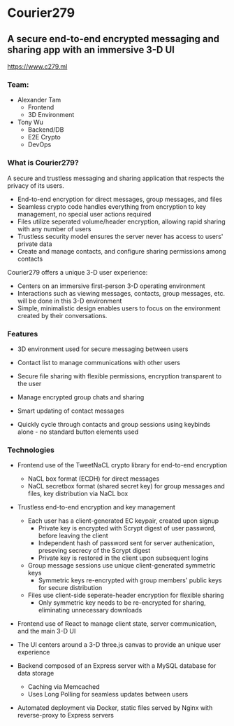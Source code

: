 # Courier279

## A secure end-to-end encrypted messaging and sharing app with an immersive 3-D UI

https://www.c279.ml

### Team:
- Alexander Tam
  - Frontend
  - 3D Environment
- Tony Wu
  - Backend/DB
  - E2E Crypto
  - DevOps

### What is Courier279?

A secure and trustless messaging and sharing application that respects the privacy of its users.
- End-to-end encryption for direct messages, group messages, and files
- Seamless crypto code handles everything from encryption to key management, no special user actions required
- Files utilize seperated volume/header encryption, allowing rapid sharing with any number of users
- Trustless security model ensures the server never has access to users' private data
- Create and manage contacts, and configure sharing permissions among contacts

Courier279 offers a unique 3-D user experience:
- Centers on an immersive first-person 3-D operating environment
- Interactions such as viewing messages, contacts, group messages, etc. will be done in this 3-D environment
- Simple, minimalistic design enables users to focus on the environment created by their conversations.

### Features

- 3D environment used for secure messaging between users

- Contact list to manage communications with other users

- Secure file sharing with flexible permissions, encryption transparent to the user

- Manage encrypted group chats and sharing

- Smart updating of contact messages

- Quickly cycle through contacts and group sessions using keybinds alone - no standard button elements used

### Technologies

- Frontend use of the TweetNaCL crypto library for end-to-end encryption
  - NaCL box format (ECDH) for direct messages
  - NaCL secretbox format (shared secret key) for group messages and files, key distribution via NaCL box

- Trustless end-to-end encryption and key management
  - Each user has a client-generated EC keypair, created upon signup
    - Private key is encrypted with Scrypt digest of user password, before leaving the client
    - Independent hash of password sent for server authenication, preseving secrecy of the Scrypt digest
    - Private key is restored in the client upon subsequent logins
  - Group message sessions use unique client-generated symmetric keys
    - Symmetric keys re-encrypted with group members' public keys for secure distribution
  - Files use client-side seperate-header encryption for flexible sharing
    - Only symmetric key needs to be re-encrypted for sharing, eliminating unnecessary downloads

- Frontend use of React to manage client state, server communication, and the main 3-D UI

- The UI centers around a 3-D three.js canvas to provide an unique user experience

- Backend composed of an Express server with a MySQL database for data storage
  - Caching via Memcached
  - Uses Long Polling for seamless updates between users

- Automated deployment via Docker, static files served by Nginx with reverse-proxy to Express servers
